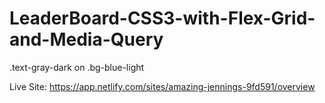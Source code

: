 # LeaderBoard-CSS3-with-Flex-Grid-and-Media-Query
<div class="bg-blue-light mb-2">
  .text-gray-dark on .bg-blue-light
</div>

Live Site: https://app.netlify.com/sites/amazing-jennings-9fd591/overview
